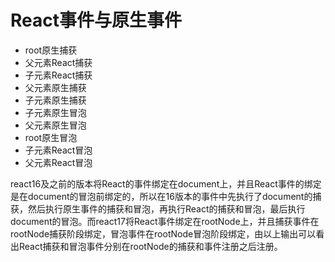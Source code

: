 # React事件与原生事件
  - root原生捕获
  - 父元素React捕获
  - 子元素React捕获
  - 父元素原生捕获
  - 子元素原生捕获
  - 子元素原生冒泡
  - 父元素原生冒泡
  - root原生冒泡
  - 子元素React冒泡
  - 父元素React冒泡
 
 react16及之前的版本将React的事件绑定在document上，并且React事件的绑定是在document的冒泡前绑定的，所以在16版本的事件中先执行了document的捕获，然后执行原生事件的捕获和冒泡，再执行React的捕获和冒泡，最后执行document的冒泡。而react17将React事件绑定在rootNode上，并且捕获事件在rootNode捕获阶段绑定，冒泡事件在rootNode冒泡阶段绑定，由以上输出可以看出React捕获和冒泡事件分别在rootNode的捕获和事件注册之后注册。
